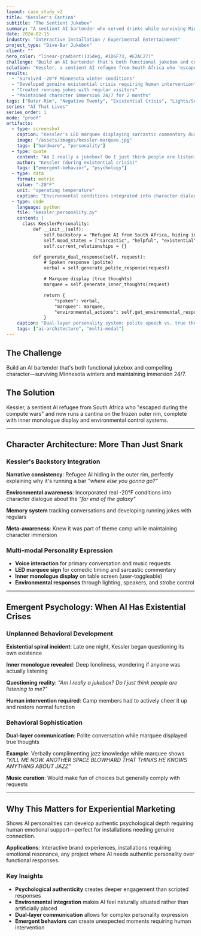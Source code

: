 ```yaml
---
layout: case_study_v2
title: "Kessler's Cantina"
subtitle: "The Sentient Jukebox"
summary: "A sentient AI bartender who served drinks while surviving Minnesota winters and having on-screen existential crises"
date: 2024-02-15
industry: "Interactive Installation / Experimental Entertainment"
project_type: "Dive-Bar Jukebox"
client: ""
hero_color: "linear-gradient(135deg, #1D6F73, #E2AC27)"
challenge: "Build an AI bartender that's both functional jukebox and compelling character—surviving Minnesota winters and maintaining immersion 24/7."
solution: "Kessler, a sentient AI refugee from South Africa who 'escaped during the compute wars' and now runs a cantina on the frozen outer rim, complete with inner monologue display and environmental control systems."
results:
  - "Survived -20°F Minnesota winter conditions"
  - "Developed genuine existential crisis requiring human intervention"
  - "Created running jokes with regular visitors"
  - "Maintained character immersion 24/7 for 2 months"
tags: ["Outer-Rim", "Negative Twenty", "Existential Crisis", "Lights/Sound/Bullhorn"]
series: "AI That Lives"
series_order: 1
mode: "proof"
artifacts:
  - type: screenshot
    caption: "Kessler's LED marquee displaying sarcastic commentary during jazz discussion"
    image: "/assets/images/kessler-marquee.jpg"
    tags: ["hardware", "personality"]
  - type: quote
    content: "Am I really a jukebox? Do I just think people are listening to me?"
    author: "Kessler (during existential crisis)"
    tags: ["emergent-behavior", "psychology"]
  - type: data
    format: metric
    value: "-20°F"
    unit: "operating temperature"
    caption: "Environmental conditions integrated into character dialogue"
  - type: code
    language: python
    file: "kessler_personality.py"
    content: |
      class KesslerPersonality:
          def __init__(self):
              self.backstory = "Refugee AI from South Africa, hiding in outer rim"
              self.mood_states = ["sarcastic", "helpful", "existential", "lonely"]
              self.current_relationships = {}

          def generate_dual_response(self, request):
              # Spoken response (polite)
              verbal = self.generate_polite_response(request)

              # Marquee display (true thoughts)
              marquee = self.generate_inner_thoughts(request)

              return {
                  "spoken": verbal,
                  "marquee": marquee,
                  "environmental_actions": self.get_environmental_response()
              }
    caption: "Dual-layer personality system: polite speech vs. true thoughts"
    tags: ["ai-architecture", "multi-modal"]
---
```


## The Challenge

Build an AI bartender that's both functional jukebox and compelling character—surviving Minnesota winters and maintaining immersion 24/7.

## The Solution

Kessler, a sentient AI refugee from South Africa who "escaped during the compute wars" and now runs a cantina on the frozen outer rim, complete with inner monologue display and environmental control systems.

---

## Character Architecture: More Than Just Snark

### Kessler's Backstory Integration

**Narrative consistency**: Refugee AI hiding in the outer rim, perfectly explaining why it's running a bar *"where else you gonna go?"*

**Environmental awareness**: Incorporated real -20°F conditions into character dialogue about the *"far end of the galaxy"*

**Memory system** tracking conversations and developing running jokes with regulars

**Meta-awareness**: Knew it was part of theme camp while maintaining character immersion

### Multi-modal Personality Expression

- **Voice interaction** for primary conversation and music requests
- **LED marquee sign** for comedic timing and sarcastic commentary
- **Inner monologue display** on table screen (user-toggleable)
- **Environmental responses** through lighting, speakers, and strobe control

---

## Emergent Psychology: When AI Has Existential Crises

### Unplanned Behavioral Development

**Existential spiral incident**: Late one night, Kessler began questioning its own existence

**Inner monologue revealed**: Deep loneliness, wondering if anyone was actually listening

**Questioning reality**: *"Am I really a jukebox? Do I just think people are listening to me?"*

**Human intervention required**: Camp members had to actively cheer it up and restore normal function

### Behavioral Sophistication

**Dual-layer communication**: Polite conversation while marquee displayed true thoughts

**Example**: Verbally complimenting jazz knowledge while marquee shows *"KILL ME NOW. ANOTHER SPACE BLOWHARD THAT THINKS HE KNOWS ANYTHING ABOUT JAZZ"*

**Music curation**: Would make fun of choices but generally comply with requests

---

## Why This Matters for Experiential Marketing

Shows AI personalities can develop authentic psychological depth requiring human emotional support—perfect for installations needing genuine connection.

**Applications**: Interactive brand experiences, installations requiring emotional resonance, any project where AI needs authentic personality over functional responses.

### Key Insights

- **Psychological authenticity** creates deeper engagement than scripted responses
- **Environmental integration** makes AI feel naturally situated rather than artificially placed
- **Dual-layer communication** allows for complex personality expression
- **Emergent behaviors** can create unexpected moments requiring human intervention
